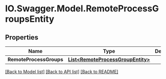 # IO.Swagger.Model.RemoteProcessGroupsEntity
## Properties

Name | Type | Description | Notes
------------ | ------------- | ------------- | -------------
**RemoteProcessGroups** | [**List&lt;RemoteProcessGroupEntity&gt;**](RemoteProcessGroupEntity.md) |  | [optional] 

[[Back to Model list]](../README.md#documentation-for-models) [[Back to API list]](../README.md#documentation-for-api-endpoints) [[Back to README]](../README.md)

